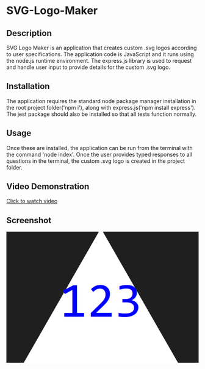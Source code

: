 # SVG-Logo-Maker

## Description
SVG Logo Maker is an application that creates custom .svg logos according to user specifications. The application code is JavaScript and it runs using the node.js runtime environment. The express.js library is used to request and handle user input to provide details for the custom .svg logo. 

## Installation
The application requires the standard node package manager installation in the root project folder('npm i'), along with express.js('npm install express'). The jest package should also be installed so that all tests function normally.

## Usage 
 Once these are installed, the application can be run from the terminal with the command 'node index'. Once the user provides typed responses to all questions in the terminal, the custom .svg logo is created in the project folder. 

## Video Demonstration
[Click to watch video](https://drive.google.com/file/d/1MGyn8t2JR2GjZ01KvIJ65KhLqnStJCMG/view) 
## Screenshot
![Screenshot](image.png)





